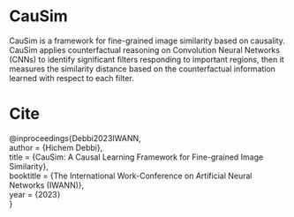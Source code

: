 # CauSim
 CauSim is a framework for fine-grained image similarity based on causality. CauSim applies counterfactual reasoning on Convolution Neural Networks (CNNs) to identify significant filters responding to important regions, then it measures the similarity distance based on the counterfactual information learned with respect to each filter.
# Cite
 @inproceedings{Debbi2023IWANN,\
    author    = {Hichem Debbi},\
    title     = {CauSim: A Causal Learning Framework for Fine-grained Image Similarity},\
    booktitle = {The International Work-Conference on Artificial Neural Networks (IWANN)},\
    year      = {2023}\
}
